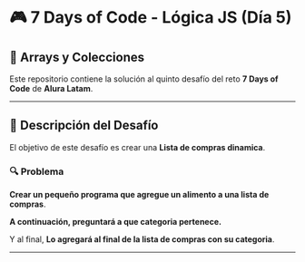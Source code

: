 # 🎮 7 Days of Code - Lógica JS (Día 5)  

## 🔀 Arrays y Colecciones

Este repositorio contiene la solución al quinto desafío del reto **7 Days of Code** de **Alura Latam**.  

---

## 📌 Descripción del Desafío  

El objetivo de este desafío es crear una **Lista de compras dinamica**.  

### 🔍 Problema  

**Crear un pequeño programa que agregue un alimento a una lista de compras**.

**A continuación, preguntará a que categoria pertenece.**

Y al final, **Lo agregará al final de la lista de compras con su categoria**.

---
